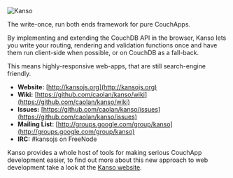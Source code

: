![Kanso](http://kansojs.org/images/kanso.png)

The write-once, run both ends framework for pure CouchApps.

By implementing and extending the CouchDB API in the browser, Kanso lets you write
your routing, rendering and validation functions once and have them run
client-side when possible, or on CouchDB as a fall-back.

This means highly-responsive web-apps, that are still search-engine friendly.

* __Website:__ [http://kansojs.org](http://kansojs.org)
* __Wiki:__ [https://github.com/caolan/kanso/wiki](https://github.com/caolan/kanso/wiki)
* __Issues:__ [https://github.com/caolan/kanso/issues](https://github.com/caolan/kanso/issues)
* __Mailing List:__ [http://groups.google.com/group/kanso](http://groups.google.com/group/kanso)
* __IRC:__ #kansojs on FreeNode

Kanso provides a whole host of tools for making serious CouchApp development easier,
to find out more about this new approach to web development take a look at the
[Kanso website](http://kansojs.org).
